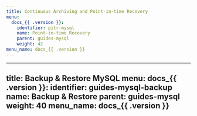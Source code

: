 ```yaml
---
title: Continuous Archiving and Point-in-time Recovery
menu:
  docs_{{ .version }}:
    identifier: pitr-mysql
    name: Point-in-time Recovery
    parent: guides-mysql
    weight: 42
menu_name: docs_{{ .version }}
---
```


---
title: Backup & Restore MySQL
menu:
docs_{{ .version }}:
identifier: guides-mysql-backup
name: Backup & Restore
parent: guides-mysql
weight: 40
menu_name: docs_{{ .version }}
---